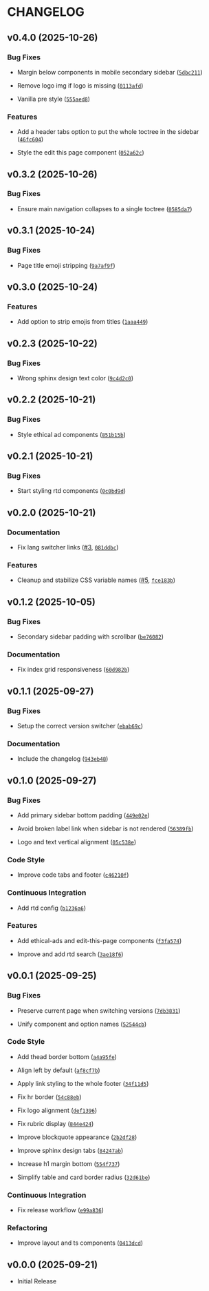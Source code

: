 # CHANGELOG

<!-- version list -->

## v0.4.0 (2025-10-26)

### Bug Fixes

- Margin below components in mobile secondary sidebar
  ([`5dbc211`](https://github.com/aksiome/breeze/commit/5dbc21198f7193813754d74a91930ac75c8431db))

- Remove logo img if logo is missing
  ([`0113afd`](https://github.com/aksiome/breeze/commit/0113afdd5036840c843d10d42ff864f8455a5043))

- Vanilla pre style
  ([`555aed8`](https://github.com/aksiome/breeze/commit/555aed897b1fc68e2af6bae0f3851c318cb65819))

### Features

- Add a header tabs option to put the whole toctree in the sidebar
  ([`46fc604`](https://github.com/aksiome/breeze/commit/46fc604c632c7782c096db555d77d55533c9b2bb))

- Style the edit this page component
  ([`052a62c`](https://github.com/aksiome/breeze/commit/052a62ccce142c26a6addd563daebdc2d7db1089))


## v0.3.2 (2025-10-26)

### Bug Fixes

- Ensure main navigation collapses to a single toctree
  ([`0585da7`](https://github.com/aksiome/breeze/commit/0585da7c3c0a05a3e8929fe36e795c710211b66c))


## v0.3.1 (2025-10-24)

### Bug Fixes

- Page title emoji stripping
  ([`9a7af9f`](https://github.com/aksiome/breeze/commit/9a7af9fa0018e6744f333a87d971e13cd160a2bd))


## v0.3.0 (2025-10-24)

### Features

- Add option to strip emojis from titles
  ([`1aaa449`](https://github.com/aksiome/breeze/commit/1aaa44960d937eb9b99f0131d39a2cdb1c70d943))


## v0.2.3 (2025-10-22)

### Bug Fixes

- Wrong sphinx design text color
  ([`9c4d2c0`](https://github.com/aksiome/breeze/commit/9c4d2c032179890417195ee9b485f5842ced64c4))


## v0.2.2 (2025-10-21)

### Bug Fixes

- Style ethical ad components
  ([`851b15b`](https://github.com/aksiome/breeze/commit/851b15b96f580652ea057605102eca7634afc554))


## v0.2.1 (2025-10-21)

### Bug Fixes

- Start styling rtd components
  ([`0c0bd9d`](https://github.com/aksiome/breeze/commit/0c0bd9d567b4fbb65d44700415ad055989808870))


## v0.2.0 (2025-10-21)

### Documentation

- Fix lang switcher links ([#3](https://github.com/aksiome/breeze/pull/3),
  [`081ddbc`](https://github.com/aksiome/breeze/commit/081ddbcd7294365e68969c765fa807a2f5835f5c))

### Features

- Cleanup and stabilize CSS variable names ([#5](https://github.com/aksiome/breeze/pull/5),
  [`fce183b`](https://github.com/aksiome/breeze/commit/fce183b298bdede502b2c400420b9047741200d4))


## v0.1.2 (2025-10-05)

### Bug Fixes

- Secondary sidebar padding with scrollbar
  ([`be76082`](https://github.com/aksiome/breeze/commit/be76082f4040357311dc97f9a9e2b5e50d6573c4))

### Documentation

- Fix index grid responsiveness
  ([`60d982b`](https://github.com/aksiome/breeze/commit/60d982b8c269caea3c2bffbdaf6a96f6e29f3168))


## v0.1.1 (2025-09-27)

### Bug Fixes

- Setup the correct version switcher
  ([`ebab69c`](https://github.com/aksiome/breeze/commit/ebab69cd17e81feb445e87ff483d6ce76c462910))

### Documentation

- Include the changelog
  ([`943eb48`](https://github.com/aksiome/breeze/commit/943eb489b74d1925ed8ed8e77827162ded3961d9))


## v0.1.0 (2025-09-27)

### Bug Fixes

- Add primary sidebar bottom padding
  ([`449e02e`](https://github.com/aksiome/breeze/commit/449e02e41096085e64f9263bbc3364e5f87834ff))

- Avoid broken label link when sidebar is not rendered
  ([`56389fb`](https://github.com/aksiome/breeze/commit/56389fb198df5186967b79c13f428eed6c85f917))

- Logo and text vertical alignment
  ([`05c538e`](https://github.com/aksiome/breeze/commit/05c538eda3f96a26b0a8b9fdbb202e420461c6b5))

### Code Style

- Improve code tabs and footer
  ([`c46210f`](https://github.com/aksiome/breeze/commit/c46210fa08b3359d15e51e7707ef6078edb65f61))

### Continuous Integration

- Add rtd config
  ([`b1236a6`](https://github.com/aksiome/breeze/commit/b1236a6d7eac6a6e7b6cbcbeed33b909fb8b1b5e))

### Features

- Add ethical-ads and edit-this-page components
  ([`f3fa574`](https://github.com/aksiome/breeze/commit/f3fa574d2fc3fd4a327fa08c78486962a05c1dec))

- Improve and add rtd search
  ([`3ae18f6`](https://github.com/aksiome/breeze/commit/3ae18f69ced78ac0345985d002c7d1d683e48f79))


## v0.0.1 (2025-09-25)

### Bug Fixes

- Preserve current page when switching versions
  ([`7db3831`](https://github.com/aksiome/breeze/commit/7db3831be11ca03c51f53a87631e83f613d6f4bc))

- Unify component and option names
  ([`52544cb`](https://github.com/aksiome/breeze/commit/52544cb440a592cc8697a6e4b2eceb6ae9439461))

### Code Style

- Add thead border bottom
  ([`a4a95fe`](https://github.com/aksiome/breeze/commit/a4a95fea73a7e4ef7da67964384ff5bc19ddbb17))

- Align left by default
  ([`af8cf7b`](https://github.com/aksiome/breeze/commit/af8cf7b6fd7f933f76b3e81b59ea7c85e699d19e))

- Apply link styling to the whole footer
  ([`34f11d5`](https://github.com/aksiome/breeze/commit/34f11d551e2e7fc1a32534c15bccfab04f3ca966))

- Fix hr border
  ([`54c88eb`](https://github.com/aksiome/breeze/commit/54c88eba69d4efd0741691743f22431b10072cdd))

- Fix logo alignment
  ([`def1396`](https://github.com/aksiome/breeze/commit/def139622839df814dba8fe064f0971887a64755))

- Fix rubric display
  ([`844e424`](https://github.com/aksiome/breeze/commit/844e424c43c6275edeb46979f77e976815cb84ae))

- Improve blockquote appearance
  ([`2b2df28`](https://github.com/aksiome/breeze/commit/2b2df2812bb1eac080f0567a55311a4171741f82))

- Improve sphinx design tabs
  ([`84247ab`](https://github.com/aksiome/breeze/commit/84247ab9bf83103f2b8bfe2f810dd9a20941b446))

- Increase h1 margin bottom
  ([`554f737`](https://github.com/aksiome/breeze/commit/554f73764c98ecc3fa499f48321695dcd34705bf))

- Simplify table and card border radius
  ([`32d61be`](https://github.com/aksiome/breeze/commit/32d61be0816162360a68604b72040019c6fb5315))

### Continuous Integration

- Fix release workflow
  ([`e99a836`](https://github.com/aksiome/breeze/commit/e99a8366a20a3408daf93440bd0bb438b81c7ba9))

### Refactoring

- Improve layout and ts components
  ([`0413dcd`](https://github.com/aksiome/breeze/commit/0413dcdbfca9e52a9a00893efaa6cb5be6f62538))


## v0.0.0 (2025-09-21)

- Initial Release
